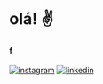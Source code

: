 # olá! ✌️
#### f 

[![instagram](https://img.shields.io/badge/Instagram-E4405F?style=for-the-badge&logo=instagram&logoColor=white)](https://www.instagram.com/malvao_raphael_?utm_source=qr&igsh=ZzZ0MzZ2OTVkdzd1)
[![linkedin](https://img.shields.io/badge/LinkedIn-0077B5?style=for-the-badge&logo=linkedin&logoColor=white)](https://www.linkedin.com/in/raphael-malv%C3%A3o-6988ab2b3/)
<!--
**Raphael-malvao/Raphael-malvao** is a ✨ _special_ ✨ repository because its `README.md` (this file) appears on your GitHub profile.

Here are some ideas to get you started:

- 🔭 I’m currently working on ...
- 🌱 I’m currently learning ...
- 👯 I’m looking to collaborate on ...
- 🤔 I’m looking for help with ...
- 💬 Ask me about ...
- 📫 How to reach me: ...
- 😄 Pronouns: ...
- ⚡ Fun fact: ...
-->
